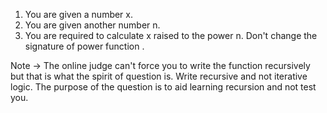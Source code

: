 1. You are given a number x.
2. You are given another number n.
3. You are required to calculate x raised to the power n. Don't change the signature of power function .

Note -> The online judge can't force you to write the function recursively but that is what the spirit of question is. Write recursive and not iterative logic. The purpose of the question is to aid learning recursion and not test you.
